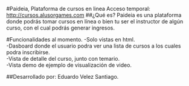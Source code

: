 #Paideia, Plataforma de cursos en linea
Acceso temporal: http://cursos.alusorgames.com
##¿Qué es?
Paideia es una plataforma donde podrás tomar cursos en línea o bien tu ser el instructor de algún curso, con el cual podrás generar ingresos.


#Funcionalidades al momento.
-Solo vistas en html.  
-Dasboard donde el usuario podra ver una lista de cursos a los cuales podra inscribirse.  
-Vista de detalle del curso, junto con temario.  
-Vista demo de ejemplo de visualización de video.  

##Desarrollado por:
Eduardo Velez Santiago.
